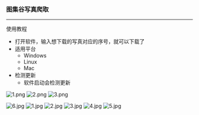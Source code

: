 ### 图集谷写真爬取
***

使用教程
* 打开软件，输入想下载的写真对应的序号，就可以下载了
* 适用平台
  * Windows
  * Linux
  * Mac
* 检测更新
  * 软件启动会检测更新

![1.png](https://dd-static.jd.com/ddimg/jfs/t1/222881/31/4296/20119/61a5e250E519c98b2/0d307c4ce4961eb6.png)
![2.png](https://dd-static.jd.com/ddimg/jfs/t1/197494/30/18918/96297/61a5e250E69e686a1/79fc99503a16e3f2.png)
![3.png](https://dd-static.jd.com/ddimg/jfs/t1/221789/40/4379/175441/61a5e250Ef2106516/ee850e3a75fe8c05.png)

![6.jpg](https://dd-static.jd.com/ddimg/jfs/t1/206175/11/15089/276946/61a5e250E08159811/94999a1c1f8041c2.jpg)
![1.jpg](https://dd-static.jd.com/ddimg/jfs/t1/142423/2/22287/418241/61a5e251Ee7a673fd/0306f03ebe6aeb18.jpg)
![2.jpg](https://dd-static.jd.com/ddimg/jfs/t1/211112/1/11141/290751/61a5e250Eb519d830/ca95f380f5e42962.jpg)
![3.jpg](https://dd-static.jd.com/ddimg/jfs/t1/211886/31/6120/301757/61a5e250Eef69fbba/7d28643f9665cf9a.jpg)
![4.jpg](https://dd-static.jd.com/ddimg/jfs/t1/204422/23/16978/331541/61a5e250E0963d2e2/bef7f898131a9498.jpg)
![5.jpg](https://dd-static.jd.com/ddimg/jfs/t1/169547/26/23569/399365/61a5e250Ea3989113/6c5975be59ff1a93.jpg)
